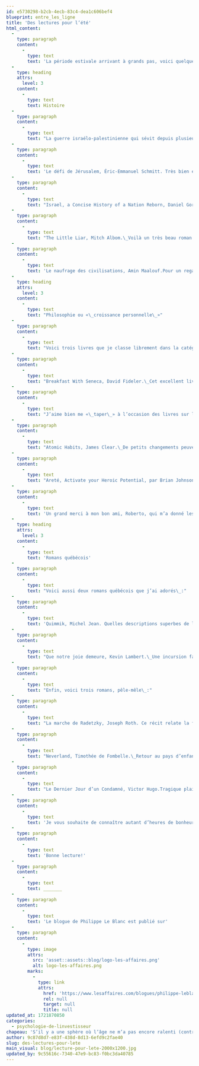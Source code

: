```yaml
---
id: e5730298-b2cb-4ecb-83c4-dea1c606bef4
blueprint: entre_les_ligne
title: 'Des lectures pour l’été'
html_content:
  -
    type: paragraph
    content:
      -
        type: text
        text: 'La période estivale arrivant à grands pas, voici quelques recommandations de livres que j’ai lus au cours des douze derniers mois (depuis pplusieurs années, j’attribue une note sur cinq étoiles à chacun des livres que je lis). Je ne sais pas pourquoi, mais la cuvée 2023-2024 a été particulièrement riche! Pour limiter la liste, je m’en tiens donc à ceux que j’ai cotés cinq étoiles. J’ai aussi tenté de les classer en catégories assez larges. (Désolé si je cite des livres anglais; je lis autant que possible les versions originales).'
  -
    type: heading
    attrs:
      level: 3
    content:
      -
        type: text
        text: Histoire
  -
    type: paragraph
    content:
      -
        type: text
        text: "La guerre israélo-palestinienne qui sévit depuis plusieurs mois m’a incité à trouver des livres qui traitent d’Israël et du Moyen-Orient. En voici trois\_:"
  -
    type: paragraph
    content:
      -
        type: text
        text: 'Le défi de Jérusalem, Éric-Emmanuel Schmitt. Très bien écrit par cet auteur que j’aime depuis des lustres, ce livre est une source de réflexion sur la religion et la spiritualité.'
  -
    type: paragraph
    content:
      -
        type: text
        text: "Israel, a Concise History of a Nation Reborn, Daniel Gordis.\_L’auteur fait un excellent travail pour expliquer l’histoire de la création et de l’évolution de l’État d’Israël. Il présente les avancées extraordinaires du pays, de même que les grands défis qui le guettent toujours."
  -
    type: paragraph
    content:
      -
        type: text
        text: "The Little Liar, Mitch Albom.\_Voilà un très beau roman sur l’Holocauste. Tant de mensonges ont été dits sur cette grande tragédie et pourtant la vérité saute aux yeux."
  -
    type: paragraph
    content:
      -
        type: text
        text: 'Le naufrage des civilisations, Amin Maalouf.Pour un regard lucide sur l’histoire récente de l’humanité et sur les écueils qui la menacent, je vous recommande la lecture de ce livre de M. Maalouf, un auteur français d’origine libanaise. Quelle précision et quelle fluidité dans la prose de cet auteur.'
  -
    type: heading
    attrs:
      level: 3
    content:
      -
        type: text
        text: "Philosophie ou «\_croissance personnelle\_»"
  -
    type: paragraph
    content:
      -
        type: text
        text: "Voici trois livres que je classe librement dans la catégorie «\_philosophique\_»\_:"
  -
    type: paragraph
    content:
      -
        type: text
        text: "Breakfast With Seneca, David Fideler.\_Cet excellent livre explore les enseignements et la sagesse de Sénèque, un philosophe stoïcien de la Rome Antique. Je trouve particulièrement intéressant de constater à quel point Sénèque (et d’autres philosophes de l’Antiquité) avait mis le doigt sur de nombreux enseignements que l’on «\_redécouvre\_» de nos jours."
  -
    type: paragraph
    content:
      -
        type: text
        text: "J’aime bien me «\_taper\_» à l’occasion des livres sur la «\_spiritualité\_», ceux que certains classeraient dans le rayon «\_croissance personnelle\_». À mon avis, il faut en prendre et en laisser dans ce genre de livres, mais il suffit d’y trouver un ou deux bons filons pour que nous puissions améliorer certaines facettes de notre vie."
  -
    type: paragraph
    content:
      -
        type: text
        text: "Atomic Habits, James Clear.\_De petits changements peuvent mener à des améliorations substantielles si on leur donne du temps. On peut ajuster notre environnement et les incitatifs/punitions pour rendre l’acquisition de bonnes habitudes ou pour éliminer les mauvaises. De tous les livres recommandés ici, ce livre est celui qui offre probablement le plus d’applications directes à la gestion d’un portefeuille de placements."
  -
    type: paragraph
    content:
      -
        type: text
        text: "Areté, Activate your Heroic Potential, par Brian Johnson.\_Une brique remplie de concepts de valeur et de trucs pour s’améliorer. Ce livre m’a appris plusieurs choses et j’en ai mis certaines en application."
  -
    type: paragraph
    content:
      -
        type: text
        text: 'Un grand merci à mon bon ami, Roberto, qui m’a donné les deux livres précédents.'
  -
    type: heading
    attrs:
      level: 3
    content:
      -
        type: text
        text: 'Romans québécois'
  -
    type: paragraph
    content:
      -
        type: text
        text: "Voici aussi deux romans québécois que j’ai adorés\_:"
  -
    type: paragraph
    content:
      -
        type: text
        text: 'Quimmik, Michel Jean. Quelles descriptions superbes de la nature dans le Grand Nord et des traditions de la vie autochtone.'
  -
    type: paragraph
    content:
      -
        type: text
        text: "Que notre joie demeure, Kevin Lambert.\_Une incursion fascinante dans la culture québécoise moderne."
  -
    type: paragraph
    content:
      -
        type: text
        text: "Enfin, voici trois romans, pêle-mêle\_:"
  -
    type: paragraph
    content:
      -
        type: text
        text: "La marche de Radetzky, Joseph Roth. Ce récit relate la fin de l’Empire austro-hongrois.\_Il établit un parallèle avec la fin de la lignée de la famille Trotta, dont l’aïeul, le baron Trotta, est devenu célèbre après avoir sauvé la vie de l’empereur François-Joseph à la bataille de Solferino."
  -
    type: paragraph
    content:
      -
        type: text
        text: "Neverland, Timothée de Fombelle.\_Retour au pays d’enfance. On a tous un enfant en nous, certains plus que d’autres. N’est-ce pas cette part qui fait de certains d’entre nous des créateurs, des inventeurs? Il faut être enfant pour imaginer, puis créer."
  -
    type: paragraph
    content:
      -
        type: text
        text: "Le Dernier Jour d’un Condamné, Victor Hugo.Tragique plaidoyer pour l’abolition de la peine de mort en France au XIXe siècle.\_Peut-être ce livre devrait-il être expédié à quelques législateurs clés de certains États américains?"
  -
    type: paragraph
    content:
      -
        type: text
        text: 'Je vous souhaite de connaître autant d’heures de bonheur que j’en ai connues en lisant ces livres.'
  -
    type: paragraph
    content:
      -
        type: text
        text: 'Bonne lecture!'
  -
    type: paragraph
    content:
      -
        type: text
        text: _______
  -
    type: paragraph
    content:
      -
        type: text
        text: 'Le blogue de Philippe Le Blanc est publié sur'
  -
    type: paragraph
    content:
      -
        type: image
        attrs:
          src: 'asset::assets::blog/logo-les-affaires.png'
          alt: logo-les-affaires.png
        marks:
          -
            type: link
            attrs:
              href: 'https://www.lesaffaires.com/blogues/philippe-leblanc/des-lectures-pour-l-ete/650405'
              rel: null
              target: null
              title: null
updated_at: 1721870850
categories:
  - psychologie-de-linvestisseur
chapeau: 'S’il y a une sphère où l’âge ne m’a pas encore ralenti (contrairement au tennis!), c’est bien la lecture. Mes enfants devenant presqu’adultes, je suis en mesure de consacrer plus de temps à cette passion qui m’allume depuis mon enfance, la lecture. Cela me permet aussi d’élargir mes horizons et de déborder de la finance et de l’investissement, qui demeure tout de même un domaine de prédilection pour moi. J’ai toujours adoré lire de bons romans ainsi que des livres portant sur l’histoire.'
author: 9c87d8d7-e83f-438d-8d13-6efd9c2fae40
slug: des-lectures-pour-lete
main_visual: blog/lecture-pour-lete-2000x1200.jpg
updated_by: 9c55616c-7340-47e9-bc83-f0bc3da40785
---
```

